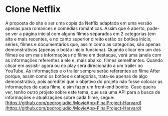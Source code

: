 # Clone Netflix
 
A proposta do site é ser uma cópia da Netflix adaptada em uma versão apenas para romances e comédias românticas. Assim que é aberto, pode-se ver a página inicial com alguns filmes separados em 2 categorias (em alta e mais recentes, e no canto superior direito estão os botões início, séries, filmes e documentários que, assim como as categorias, são apenas demonstrativos (apenas o botão início funciona).
Quando clicar em um dos filmes ou em mais informações no filme em destaque, verá uma janela com as informações referentes a ele e, mais abaixo, filmes semelhantes. Quando clicar em assistir agora ou no play será direcionado a um trailer no YouTube.
As informações e o trailer sempre serão referentes ao filme After porque, assim como os botões e categorias, trata-se apenas de algo demonstrativo, pois acreditei que o objetivo do projeto não fosse colocar as informações de cada filme, e sim fazer um front-end bonito.
Caso queira ver, tenho outro projeto sobre este tema, que usa uma API para a busca de informações e atualizações sobre cada filme, segue: [https://github.com/pedrogiudici/MovieApp-FinalProject-Harvard](https://github.com/pedrogiudici/MovieApp-FinalProject-Harvard)